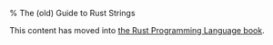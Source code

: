 % The (old) Guide to Rust Strings

This content has moved into
[the Rust Programming Language book](book/strings.html).
